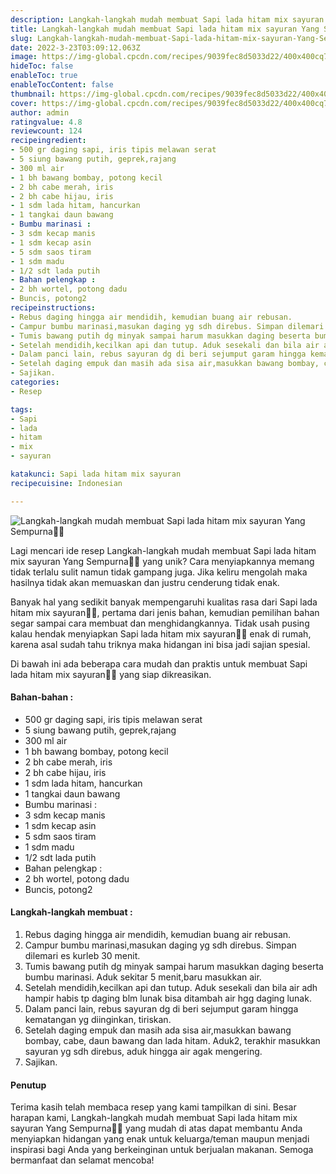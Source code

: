 ```yaml
---
description: Langkah-langkah mudah membuat Sapi lada hitam mix sayuran Yang Sempurna"
title: Langkah-langkah mudah membuat Sapi lada hitam mix sayuran Yang Sempurna
slug: Langkah-langkah-mudah-membuat-Sapi-lada-hitam-mix-sayuran-Yang-Sempurna
date: 2022-3-23T03:09:12.063Z
image: https://img-global.cpcdn.com/recipes/9039fec8d5033d22/400x400cq70/photo.jpg
hideToc: false
enableToc: true
enableTocContent: false
thumbnail: https://img-global.cpcdn.com/recipes/9039fec8d5033d22/400x400cq70/photo.jpg
cover: https://img-global.cpcdn.com/recipes/9039fec8d5033d22/400x400cq70/photo.jpg
author: admin
ratingvalue: 4.8
reviewcount: 124
recipeingredient:
- 500 gr daging sapi, iris tipis melawan serat
- 5 siung bawang putih, geprek,rajang
- 300 ml air
- 1 bh bawang bombay, potong kecil
- 2 bh cabe merah, iris
- 2 bh cabe hijau, iris
- 1 sdm lada hitam, hancurkan
- 1 tangkai daun bawang
- Bumbu marinasi :
- 3 sdm kecap manis
- 1 sdm kecap asin
- 5 sdm saos tiram
- 1 sdm madu
- 1/2 sdt lada putih
- Bahan pelengkap :
- 2 bh wortel, potong dadu
- Buncis, potong2
recipeinstructions:
- Rebus daging hingga air mendidih, kemudian buang air rebusan.
- Campur bumbu marinasi,masukan daging yg sdh direbus. Simpan dilemari es kurleb 30 menit.
- Tumis bawang putih dg minyak sampai harum masukkan daging beserta bumbu marinasi. Aduk sekitar 5 menit,baru masukkan air.
- Setelah mendidih,kecilkan api dan tutup. Aduk sesekali dan bila air adh hampir habis tp daging blm lunak bisa ditambah air hgg daging lunak.
- Dalam panci lain, rebus sayuran dg di beri sejumput garam hingga kematangan yg diinginkan, tiriskan.
- Setelah daging empuk dan masih ada sisa air,masukkan bawang bombay, cabe, daun bawang dan lada hitam. Aduk2, terakhir masukkan sayuran yg sdh direbus, aduk hingga air agak mengering.
- Sajikan.
categories:
- Resep

tags:
- Sapi
- lada
- hitam
- mix
- sayuran

katakunci: Sapi lada hitam mix sayuran
recipecuisine: Indonesian

---
```


![Langkah-langkah mudah membuat Sapi lada hitam mix sayuran Yang Sempurna👩‍🍳](https://img-global.cpcdn.com/recipes/9039fec8d5033d22/400x400cq70/photo.jpg)

Lagi mencari ide resep Langkah-langkah mudah membuat Sapi lada hitam mix sayuran Yang Sempurna👩‍🍳 yang unik? Cara menyiapkannya memang tidak terlalu sulit namun tidak gampang juga. Jika keliru mengolah maka hasilnya tidak akan memuaskan dan justru cenderung tidak enak.

Banyak hal yang sedikit banyak mempengaruhi kualitas rasa dari Sapi lada hitam mix sayuran👩‍🍳, pertama dari jenis bahan, kemudian pemilihan bahan segar sampai cara membuat dan menghidangkannya. Tidak usah pusing kalau hendak menyiapkan Sapi lada hitam mix sayuran👩‍🍳 enak di rumah, karena asal sudah tahu triknya maka hidangan ini bisa jadi sajian spesial.

Di bawah ini ada beberapa cara mudah dan praktis untuk membuat Sapi lada hitam mix sayuran👩‍🍳 yang siap dikreasikan.

<!--inarticleads1-->

#### Bahan-bahan :

- 500 gr daging sapi, iris tipis melawan serat
- 5 siung bawang putih, geprek,rajang
- 300 ml air
- 1 bh bawang bombay, potong kecil
- 2 bh cabe merah, iris
- 2 bh cabe hijau, iris
- 1 sdm lada hitam, hancurkan
- 1 tangkai daun bawang
- Bumbu marinasi :
- 3 sdm kecap manis
- 1 sdm kecap asin
- 5 sdm saos tiram
- 1 sdm madu
- 1/2 sdt lada putih
- Bahan pelengkap :
- 2 bh wortel, potong dadu
- Buncis, potong2

<!--inarticleads2-->

#### Langkah-langkah membuat :

1. Rebus daging hingga air mendidih, kemudian buang air rebusan.
1. Campur bumbu marinasi,masukan daging yg sdh direbus. Simpan dilemari es kurleb 30 menit.
1. Tumis bawang putih dg minyak sampai harum masukkan daging beserta bumbu marinasi. Aduk sekitar 5 menit,baru masukkan air.
1. Setelah mendidih,kecilkan api dan tutup. Aduk sesekali dan bila air adh hampir habis tp daging blm lunak bisa ditambah air hgg daging lunak.
1. Dalam panci lain, rebus sayuran dg di beri sejumput garam hingga kematangan yg diinginkan, tiriskan.
1. Setelah daging empuk dan masih ada sisa air,masukkan bawang bombay, cabe, daun bawang dan lada hitam. Aduk2, terakhir masukkan sayuran yg sdh direbus, aduk hingga air agak mengering.
1. Sajikan.

#### Penutup

Terima kasih telah membaca resep yang kami tampilkan di sini. Besar harapan kami, Langkah-langkah mudah membuat Sapi lada hitam mix sayuran Yang Sempurna👩‍🍳 yang mudah di atas dapat membantu Anda menyiapkan hidangan yang enak untuk keluarga/teman maupun menjadi inspirasi bagi Anda yang berkeinginan untuk berjualan makanan. Semoga bermanfaat dan selamat mencoba!